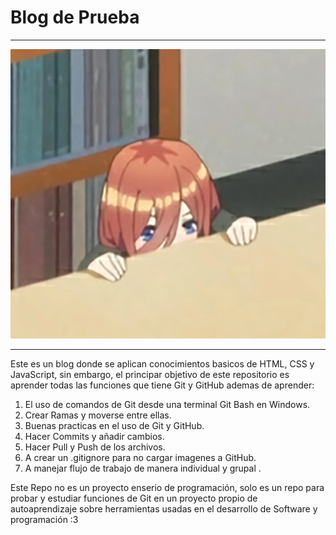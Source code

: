 # Blog de Prueba

------------

![](https://github.com/santenana/Blog_Prueba/blob/master/Imagenes/ImagenMiku.jpg)

------------


Este es un blog donde se aplican conocimientos basicos de HTML, CSS y JavaScript, sin embargo, el principar objetivo de este repositorio es aprender todas las funciones que tiene Git y GitHub ademas de aprender:
1.  El uso de comandos de Git desde una terminal Git Bash en Windows.
2.  Crear Ramas y moverse entre ellas.
3. Buenas practicas en el uso de Git y GitHub.
4. Hacer Commits y añadir cambios.
5. Hacer Pull y Push de los archivos.
6. A crear un .gitignore para no cargar imagenes a GitHub.
7. A manejar flujo de trabajo de manera individual y grupal .

Este Repo no es un proyecto enserio de programación, solo es un repo para probar y estudiar funciones de Git en un proyecto propio de autoaprendizaje sobre herramientas usadas en el desarrollo de Software y programación :3

